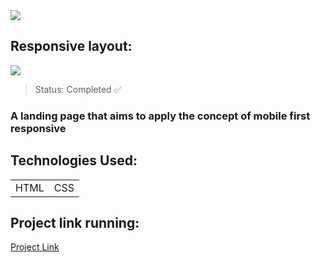 <img src="/assets/Projeto05.png"/>

## Responsive layout:

<img src="/assets/Projeto05-mobile.png"/>

> Status: Completed ✅

### A landing page that aims to apply the concept of mobile first responsive

## Technologies Used:

<table>
  <tr>
    <td>HTML</td>
    <td>CSS</td>
  </tr>
</table>

## Project link running:
<a target="_blank" href="https://explore-challenge-04.vercel.app/">Project Link</a>
